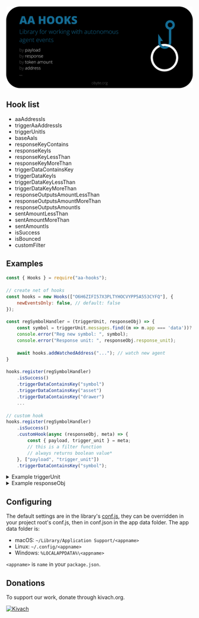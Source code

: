 
![AA hooks](/public/img.svg)


## Hook list
- aaAddressIs
- triggerAaAddressIs
- triggerUnitIs
- baseAaIs
- responseKeyContains
- responseKeyIs
- responseKeyLessThan
- responseKeyMoreThan
- triggerDataContainsKey
- triggerDataKeyIs
- triggerDataKeyLessThan
- triggerDataKeyMoreThan
- responseOutputsAmountLessThan
- responseOutputsAmountMoreThan
- responseOutputsAmountIs
- sentAmountLessThan
- sentAmountMoreThan
- sentAmountIs
- isSuccess
- isBounced
- customFilter

## Examples

```js
const { Hooks } = require("aa-hooks");

// create net of hooks
const hooks = new Hooks(["O6H6ZIFI57X3PLTYHOCVYPP5A553CYFQ"], {
    newEventsOnly: false, // default: false
});

const regSymbolHandler = (triggerUnit, responseObj) => {
    const symbol = triggerUnit.messages.find((m => m.app === 'data'))?.payload?.symbol;
    console.error("Reg new symbol: ", symbol);
    console.error("Response unit: ", responseObj.response_unit);

	await hooks.addWatchedAddress("..."); // watch new agent
}

hooks.register(regSymbolHandler)
    .isSuccess()
    .triggerDataContainsKey("symbol")
    .triggerDataContainsKey("asset")
    .triggerDataContainsKey("drawer")
    ...
    
// custom hook
hooks.register(regSymbolHandler)
    .isSuccess()
    .customHook(async (responseObj, meta) => {
        const { payload, trigger_unit } = meta;
        // this is a filter function
        // always returns boolean value*
    }, ["payload", "trigger_unit"])
    .triggerDataContainsKey("symbol");
```


<details>
  <summary>Example triggerUnit</summary>

  ```json
{
	"version": "3.0t",
	"alt": "2",
	"messages": [
		{
			"app": "data",
			"payload_location": "inline",
			"payload": {
				"asset": "tZgXWTAv+1v1Ow4pMEVFFNlZAobGxMm2kIcr2dVR68c=",
				"symbol": "ETH3",
				"decimals": 8,
				"description": "ETH on Obyte"
			},
			"payload_hash": "SLL9ew+vIImeuk88nh78xav/kNsp5DgvZU/JwW8g+9w="
		},
		{
			"app": "payment",
			"payload_location": "inline",
			"payload_hash": "aEoZ8aNjru503wcW8D2FtfEVlJ0vI8H138afFegz5kI=",
			"payload": {
				"inputs": [
					{
						"unit": "EgJcb2OejlGnCceBGy/ToQMl4AGJpcMfnvzqLA7le+k=",
						"message_index": 0,
						"output_index": 1
					}
				],
				"outputs": [
					{
						"address": "O6H6ZIFI57X3PLTYHOCVYPP5A553CYFQ",
						"amount": 100000000
					},
					{
						"address": "TNM2YRTJOANVGXMCFOH2FBVC3KYHZ4O6",
						"amount": 999999047
					}
				]
			}
		}
	],
	"authors": [
		{
			"address": "TNM2YRTJOANVGXMCFOH2FBVC3KYHZ4O6",
			"authentifiers": {
				"r": "eypr8bDqB5GGj+yVZgGJajMtUfrI6KxFBFh+olGG6XF8EaBtSsss4sryd45oBU7TZB1L9QWZRJeHKWytoIPQRQ=="
			}
			}
	],
	"parent_units": [
		"v+Yp106wJ03H5B/iUET6qIL4ZA/urwckH9y2iaRdnN4="
	],
	"last_ball": "iaI+7i0vUjvxjj5Qyhpv8vcYi8eJE78J5KGRd7ppTSc=",
	"last_ball_unit": "Mf1h7ObKs1unBiKCcnluHZjKa6qO+ODdDMMh/zS+wz0=",
	"timestamp": 1624754674,
	"witness_list_unit": "TvqutGPz3T4Cs6oiChxFlclY92M2MvCvfXR5/FETato=",
	"headers_commission": 452,
	"payload_commission": 501,
	"unit": "o+Xe1O4MfEBz2/3UOPTgc+5PNnpdhEPhhho52Iyf1HM=",
	"main_chain_index": 2045972
}
  ```
</details>

<details>
  <summary>Example responseObj</summary>

  ```json
{
	"mci": 2045972,
	"trigger_address": "TNM2YRTJOANVGXMCFOH2FBVC3KYHZ4O6",
	"aa_address": "O6H6ZIFI57X3PLTYHOCVYPP5A553CYFQ",
	"trigger_unit": "o+Xe1O4MfEBz2/3UOPTgc+5PNnpdhEPhhho52Iyf1HM=",
	"bounced": 0,
	"response_unit": "qYfdrDF0yFtaXv3iM1r0SBOruHAdp4A1rDhpJwXcC1U=",
	"response": {
		"responseVars": {
			"ETH3": "tZgXWTAv+1v1Ow4pMEVFFNlZAobGxMm2kIcr2dVR68c=",
			"tZgXWTAv+1v1Ow4pMEVFFNlZAobGxMm2kIcr2dVR68c=": "ETH3",
			"TNM2YRTJOANVGXMCFOH2FBVC3KYHZ4O6_0_ETH3_tZgXWTAv+1v1Ow4pMEVFFNlZAobGxMm2kIcr2dVR68c=": 100000000,
			"message": "Your description is now the current"
		}
	},
	"timestamp": 1624754674,
	"creation_date": "2021-06-27 00:45:48",
	"objResponseUnit": {
		"version": "3.0t",
		"alt": "2",
		"timestamp": 1624754674,
		"messages": [
			{
				"app": "data",
				"payload": {
					"asset": "tZgXWTAv+1v1Ow4pMEVFFNlZAobGxMm2kIcr2dVR68c=",
					"name": "ETH3",
					"decimals": 8
				},
				"payload_location": "inline",
				"payload_hash": "gRcVodd+gpMN/AMh0e7QsUhhYD2F04ppNBrMaCDUiKc="
			},
			{
				"app": "payment",
				"payload": {
					"outputs": [
						{
							"address": "O6H6ZIFI57X3PLTYHOCVYPP5A553CYFQ",
							"amount": 99999227
						}
					],
					"inputs": [
						{
							"unit": "FF7QEM1urqVa3nsbyPga6z6duE3gZK2nU3yG5x7Nkw8=",
							"message_index": 1,
							"output_index": 0
						}
					]
				},
				"payload_location": "inline",
				"payload_hash": "6ZJLUc4CleXBDL8E38gUXTsG7oPpebMvCM0PZ0DinWk="
			}
		],
		"authors": [
			{
				"address": "O6H6ZIFI57X3PLTYHOCVYPP5A553CYFQ"
			}
		],
		"last_ball_unit": "Mf1h7ObKs1unBiKCcnluHZjKa6qO+ODdDMMh/zS+wz0=",
		"last_ball": "iaI+7i0vUjvxjj5Qyhpv8vcYi8eJE78J5KGRd7ppTSc=",
		"witness_list_unit": "TvqutGPz3T4Cs6oiChxFlclY92M2MvCvfXR5/FETato=",
		"parent_units": [
			"o+Xe1O4MfEBz2/3UOPTgc+5PNnpdhEPhhho52Iyf1HM="
		],
		"headers_commission": 350,
		"payload_commission": 423,
		"unit": "qYfdrDF0yFtaXv3iM1r0SBOruHAdp4A1rDhpJwXcC1U=",
		"main_chain_index": 2046004
	}
}
  ```
</details>

## Configuring

The default settings are in the library's [conf.js](https://github.com/byteball/ocore/blob/master/conf.js), they can be overridden in your project root's conf.js, then in conf.json in the app data folder.  The app data folder is:

* macOS: `~/Library/Application Support/<appname>`
* Linux: `~/.config/<appname>`
* Windows: `%LOCALAPPDATA%\<appname>`

`<appname>` is `name` in your `package.json`.

## Donations

To support our work, donate through kivach.org.

[![Kivach](https://kivach.org/api/banner?repo=byteball/aa-hooks)](https://kivach.org/repo/byteball/aa-hooks)